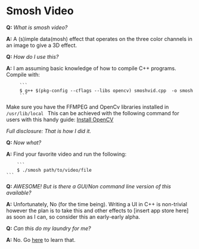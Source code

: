 # Smosh Video

**Q:** _What is smosh video?_

**A:** A (s)imple data(mosh) effect that operates on the three color channels in an image to give a 3D effect.

**Q:** _How do I use this?_

**A:** I am assuming basic knowledge of how to compile C++ programs. Compile with:

         ```
         $ g++ $(pkg-config --cflags --libs opencv) smoshvid.cpp  -o smosh
         ```
Make sure you have the FFMPEG and OpenCv libraries installed in ```/usr/lib/local ```
This can be achieved with the following command for users with this handy guide: [Install OpenCV](https://www.youtube.com/watch?v=mJWVz3ncRoo) 

_Full disclosure: That is how I did it._

**Q:** _Now what?_

**A:** Find your favorite video and run the following:
        
        ```
        $ ./smosh path/to/video/file
	```

**Q:** _AWESOME! But is there a GUI/Non command line version of this available?_

**A:** Unfortunately, No (for the time being). Writing a UI in C++ is non-trivial however the plan is to take this and other effects to [insert app store here] as soon as I can, so consider this an early-early alpha.

**Q:** _Can this do my laundry for me?_

**A:** No. Go [here](http://plcs.net/) to learn that.
